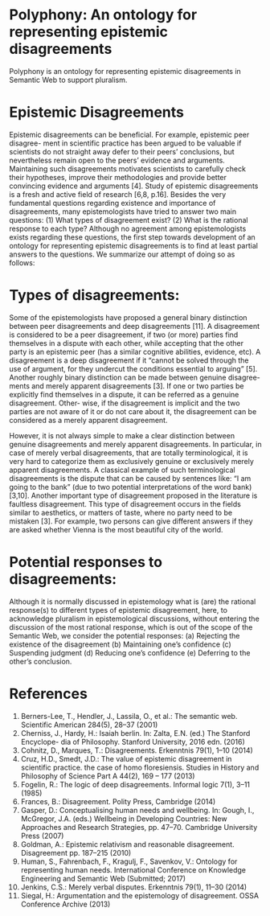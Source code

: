 # Polyphony: An ontology for representing epistemic disagreements
Polyphony is an ontology for representing epistemic disagreements in Semantic Web to support pluralism.


# Epistemic Disagreements 
Epistemic disagreements can be beneficial. For example, epistemic peer disagree- ment in scientific practice has been argued to be valuable if scientists do not straight away defer to their peers’ conclusions, but nevertheless remain open to the peers’ evidence and arguments. Maintaining such disagreements motivates scientists to carefully check their hypotheses, improve their methodologies and provide better convincing evidence and arguments [4].
Study of epistemic disagreements is a fresh and active field of research [6,8, p.16]. Besides the very fundamental questions regarding existence and importance of disagreements, many epistemologists have tried to answer two main questions:
(1) What types of disagreement exist? (2) What is the rational response to each type?
Although no agreement among epistemologists exists regarding these questions, the first step towards development of an ontology for representing epistemic disagreements is to find at least partial answers to the questions. We summarize our attempt of doing so as follows:

# Types of disagreements:
Some of the epistemologists have proposed a general binary distinction between peer disagreements and deep disagreements [11]. A disagreement is considered to be a peer disagreement, if two (or more) parties find themselves in a dispute with each other, while accepting that the other party is an epistemic peer (has a similar cognitive abilities, evidence, etc). A disagreement is a deep disagreement if it “cannot be solved through the use of argument, for they undercut the conditions essential to arguing” [5].
Another roughly binary distinction can be made between genuine disagree- ments and merely apparent disagreements [3]. If one or two parties be explicitly find themselves in a dispute, it can be referred as a genuine disagreement. Other- wise, if the disagreement is implicit and the two parties are not aware of it or do not care about it, the disagreement can be considered as a merely apparent disagreement.

However, it is not always simple to make a clear distinction between genuine disagreements and merely apparent disagreements. In particular, in case of merely verbal disagreements, that are totally terminological, it is very hard to categorize them as exclusively genuine or exclusively merely apparent disagreements. A classical example of such terminological disagreements is the dispute that can be caused by sentences like: “I am going to the bank” (due to two potential interpretations of the word bank) [3,10].
Another important type of disagreement proposed in the literature is faultless disagreement. This type of disagreement occurs in the fields similar to aesthetics, or matters of taste, where no party need to be mistaken [3]. For example, two persons can give different answers if they are asked whether Vienna is the most beautiful city of the world.

# Potential responses to disagreements:
Although it is normally discussed in epistemology what is (are) the rational response(s) to different types of epistemic disagreement, here, to acknowledge pluralism in epistemological discussions, without entering the discussion of the most rational response, which is out of the scope of the Semantic Web, we consider the potential responses: (a) Rejecting the existence of the disagreement (b) Maintaining one’s confidence (c) Suspending judgment (d) Reducing one’s confidence (e) Deferring to the other’s conclusion.


# References
1. Berners-Lee, T., Hendler, J., Lassila, O., et al.: The semantic web. Scientific American 284(5), 28–37 (2001)
2. Cherniss, J., Hardy, H.: Isaiah berlin. In: Zalta, E.N. (ed.) The Stanford Encyclope- dia of Philosophy. Stanford University, 2016 edn. (2016)
3. Cohnitz, D., Marques, T.: Disagreements. Erkenntnis 79(1), 1–10 (2014)
4. Cruz, H.D., Smedt, J.D.: The value of epistemic disagreement in scientific practice. the case of homo floresiensis. Studies in History and Philosophy of Science Part A
44(2), 169 – 177 (2013)
5. Fogelin, R.: The logic of deep disagreements. Informal logic 7(1), 3–11 (1985)
6. Frances, B.: Disagreement. Polity Press, Cambridge (2014)
7. Gasper, D.: Conceptualising human needs and wellbeing. In: Gough, I., McGregor,
J.A. (eds.) Wellbeing in Developing Countries: New Approaches and Research
Strategies, pp. 47–70. Cambridge University Press (2007)
8. Goldman, A.: Epistemic relativism and reasonable disagreement. Disagreement pp.
187–215 (2010)
9. Human, S., Fahrenbach, F., Kragulj, F., Savenkov, V.: Ontology for representing
human needs. International Conference on Knowledge Engineering and Semantic
Web (Submitted; 2017)
10. Jenkins, C.S.: Merely verbal disputes. Erkenntnis 79(1), 11–30 (2014)
11. Siegal, H.: Argumentation and the epistemology of disagreement. OSSA Conference Archive (2013)
